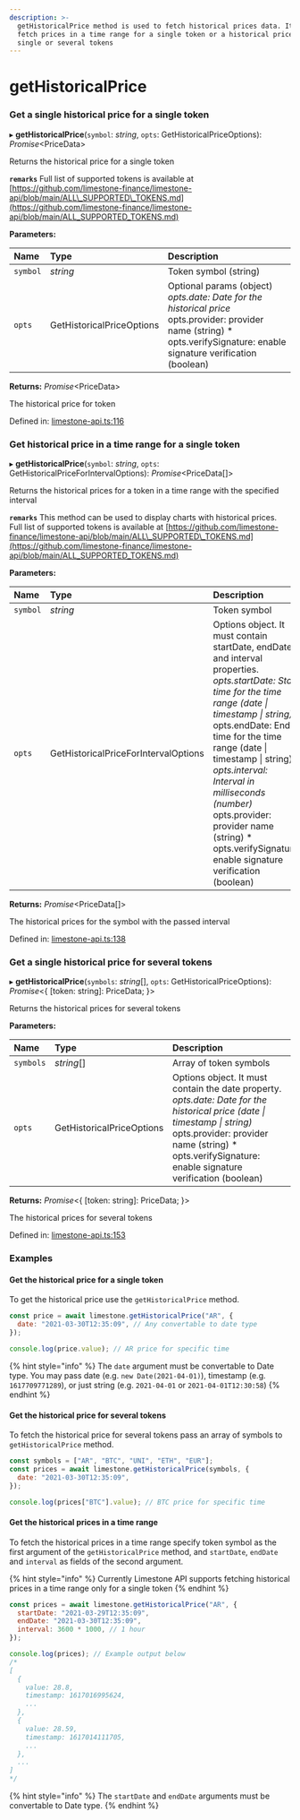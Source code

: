 ```yaml
---
description: >-
  getHistoricalPrice method is used to fetch historical prices data. It can
  fetch prices in a time range for a single token or a historical price for
  single or several tokens
---
```


# getHistoricalPrice

### Get a single historical price for a single token

▸ **getHistoricalPrice**\(`symbol`: _string_, `opts`: GetHistoricalPriceOptions\): _Promise_&lt;PriceData&gt;

Returns the historical price for a single token

**`remarks`** Full list of supported tokens is available at [https://github.com/limestone-finance/limestone-api/blob/main/ALL\_SUPPORTED\_TOKENS.md](https://github.com/limestone-finance/limestone-api/blob/main/ALL_SUPPORTED_TOKENS.md)

**Parameters:**

| Name | Type | Description |
| :--- | :--- | :--- |
| `symbol` | _string_ | Token symbol \(string\) |
| `opts` | GetHistoricalPriceOptions | Optional params \(object\)  _opts.date: Date for the historical price_  opts.provider: provider name \(string\) \* opts.verifySignature: enable signature verification \(boolean\) |

**Returns:** _Promise_&lt;PriceData&gt;

The historical price for token

Defined in: [limestone-api.ts:116](https://github.com/limestone-finance/limestone-api/blob/6ba5e3a/src/limestone-api.ts#L116)

### Get historical price in a time range for a single token

▸ **getHistoricalPrice**\(`symbol`: _string_, `opts`: GetHistoricalPriceForIntervalOptions\): _Promise_&lt;PriceData\[\]&gt;

Returns the historical prices for a token in a time range with the specified interval

**`remarks`** This method can be used to display charts with historical prices. Full list of supported tokens is available at [https://github.com/limestone-finance/limestone-api/blob/main/ALL\_SUPPORTED\_TOKENS.md](https://github.com/limestone-finance/limestone-api/blob/main/ALL_SUPPORTED_TOKENS.md)

**Parameters:**

| Name | Type | Description |
| :--- | :--- | :--- |
| `symbol` | _string_ | Token symbol |
| `opts` | GetHistoricalPriceForIntervalOptions | Options object. It must contain startDate, endDate, and interval properties.  _opts.startDate: Start time for the time range \(date \| timestamp \| string\)_  opts.endDate: End time for the time range \(date \| timestamp \| string\)  _opts.interval: Interval in milliseconds \(number\)_  opts.provider: provider name \(string\) \* opts.verifySignature: enable signature verification \(boolean\) |

**Returns:** _Promise_&lt;PriceData\[\]&gt;

The historical prices for the symbol with the passed interval

Defined in: [limestone-api.ts:138](https://github.com/limestone-finance/limestone-api/blob/6ba5e3a/src/limestone-api.ts#L138)

### Get a single historical price for several tokens

▸ **getHistoricalPrice**\(`symbols`: _string_\[\], `opts`: GetHistoricalPriceOptions\): _Promise_&lt;{ \[token: string\]: PriceData; }&gt;

Returns the historical prices for several tokens

**Parameters:**

| Name | Type | Description |
| :--- | :--- | :--- |
| `symbols` | _string_\[\] | Array of token symbols |
| `opts` | GetHistoricalPriceOptions | Options object. It must contain the date property.  _opts.date: Date for the historical price \(date \| timestamp \| string\)_  opts.provider: provider name \(string\) \* opts.verifySignature: enable signature verification \(boolean\) |

**Returns:** _Promise_&lt;{ \[token: string\]: PriceData; }&gt;

The historical prices for several tokens

Defined in: [limestone-api.ts:153](https://github.com/limestone-finance/limestone-api/blob/6ba5e3a/src/limestone-api.ts#L153)

### Examples

#### Get the historical price for a single token

To get the historical price use the `getHistoricalPrice` method.

```javascript
const price = await limestone.getHistoricalPrice("AR", {
  date: "2021-03-30T12:35:09", // Any convertable to date type
});

console.log(price.value); // AR price for specific time
```

{% hint style="info" %}
The `date` argument must be convertable to Date type. You may pass date \(e.g. `new Date(2021-04-01)`\), timestamp \(e.g. `1617709771289`\), or just string \(e.g. `2021-04-01` or `2021-04-01T12:30:58`\)
{% endhint %}

#### Get the historical price for several tokens

To fetch the historical price for several tokens pass an array of symbols to `getHistoricalPrice` method.

```javascript
const symbols = ["AR", "BTC", "UNI", "ETH", "EUR"];
const prices = await limestone.getHistoricalPrice(symbols, {
  date: "2021-03-30T12:35:09",
});

console.log(prices["BTC"].value); // BTC price for specific time
```

#### Get the historical prices in a time range

To fetch the historical prices in a time range specify token symbol as the first argument of the `getHistoricalPrice` method, and `startDate`, `endDate` and `interval` as fields of the second argument.

{% hint style="info" %}
Currently Limestone API supports fetching historical prices in a time range only for a single token
{% endhint %}

```javascript
const prices = await limestone.getHistoricalPrice("AR", {
  startDate: "2021-03-29T12:35:09",
  endDate: "2021-03-30T12:35:09",
  interval: 3600 * 1000, // 1 hour
});

console.log(prices); // Example output below
/*
[
  {
    value: 28.8,
    timestamp: 1617016995624,
    ...
  },
  {
    value: 28.59,
    timestamp: 1617014111705,
    ...
  },
  ...
]
*/
```

{% hint style="info" %}
The `startDate` and `endDate` arguments must be convertable to Date type.
{% endhint %}

